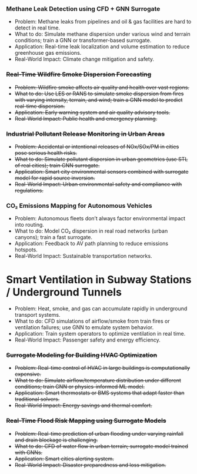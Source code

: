 ### Methane Leak Detection using CFD + GNN Surrogate

* Problem: Methane leaks from pipelines and oil & gas facilities are hard to detect in real time.
* What to do: Simulate methane dispersion under various wind and terrain conditions; train a GNN or transformer-based surrogate.
* Application: Real-time leak localization and volume estimation to reduce greenhouse gas emissions.
* Real-World Impact: Climate change mitigation and safety.

### ~~Real-Time Wildfire Smoke Dispersion Forecasting~~

* ~~Problem: Wildfire smoke affects air quality and health over vast regions.~~
* ~~What to do: Use LES or RANS to simulate smoke dispersion from fires with varying intensity, terrain, and wind; train a GNN model to predict real-time dispersion.~~
* ~~Application: Early warning system and air quality advisory tools.~~
* ~~Real-World Impact: Public health and emergency planning.~~

### ~~Industrial Pollutant Release Monitoring in Urban Areas~~

* ~~Problem: Accidental or intentional releases of NOx/SOx/PM in cities pose serious health risks.~~
* ~~What to do: Simulate pollutant dispersion in urban geometries (use STL of real cities); train GNN surrogate.~~
* ~~Application: Smart city environmental sensors combined with surrogate model for rapid source inversion.~~
* ~~Real-World Impact: Urban environmental safety and compliance with regulations.~~

### CO₂ Emissions Mapping for Autonomous Vehicles

* Problem: Autonomous fleets don’t always factor environmental impact into routing.
* What to do: Model CO₂ dispersion in real road networks (urban canyons); train a fast surrogate.
* Application: Feedback to AV path planning to reduce emissions hotspots.
* Real-World Impact: Sustainable transportation networks.

# Smart Ventilation in Subway Stations / Underground Tunnels

* Problem: Heat, smoke, and gas can accumulate rapidly in underground transport systems.
* What to do: CFD simulations of airflow/smoke from train fires or ventilation failures; use GNN to emulate system behavior.
* Application: Train system operators to optimize ventilation in real time.
* Real-World Impact: Passenger safety and energy efficiency.

### ~~Surrogate Modeling for Building HVAC Optimization~~

* ~~Problem: Real-time control of HVAC in large buildings is computationally expensive.~~
* ~~What to do: Simulate airflow/temperature distribution under different conditions; train GNN or physics-informed ML model.~~
* ~~Application: Smart thermostats or BMS systems that adapt faster than traditional solvers.~~
* ~~Real-World Impact: Energy savings and thermal comfort.~~

### ~~Real-Time Flood Risk Mapping using Surrogate Models~~

* ~~Problem: Real-time prediction of urban flooding under varying rainfall and drain blockage is challenging.~~
* ~~What to do: CFD of water flow in urban terrain; surrogate model trained with GNNs.~~
* ~~Application: Smart cities alerting system.~~
* ~~Real-World Impact: Disaster preparedness and loss mitigation.~~



